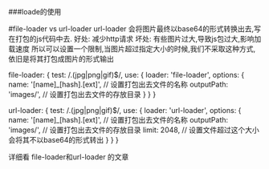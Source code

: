 ###loade的使用

#file-loader vs url-loader
url-loader 会将图片最终以base64的形式转换出去,写在打包的js代码中去.
好处: 减少http请求
坏处: 有些图片过大,导致js包过大,影响加载速度
所以可以设置一个限制,当图片超过指定大小的时候,我们不采取这种方式,依旧是将其打包成图片的形式输出

file-loader:
{
  test: /\.(jpg|png|gif)$/,
  use: {
    loader: 'file-loader',
    options: {
      name: '[name]_[hash].[ext]', // 设置打包出去文件的名称
      outputPath: 'images/', // 设置打包出去文件的存放目录
    }
  }
}

url-loader:
{
  test: /\.(jpg|png|gif)$/,
  use: {
    loader: 'url-loader',
    options: {
      name: '[name]_[hash].[ext]', // 设置打包出去文件的名称
      outputPath: 'images/', // 设置打包出去文件的存放目录
      limit: 2048, // 设置文件超过这个大小会将其不以base64的形式转出
    }
  }
}

详细看 file-loader和url-loader 的文章